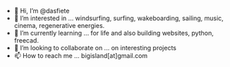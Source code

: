 - 👋 Hi, I’m @dasfiete
- 👀 I’m interested in ... windsurfing, surfing, wakeboarding, sailing, music, cinema, regenerative energies.  
- 🌱 I’m currently learning ... for life and also building websites, python, freecad.  
- 💞️ I’m looking to collaborate on ... on interesting projects
- 📫 How to reach me ... bigisland[at]gmail.com

<!---
dasfiete/dasfiete is a ✨ special ✨ repository because its `README.md` (this file) appears on your GitHub profile.
You can click the Preview link to take a look at your changes.
--->
